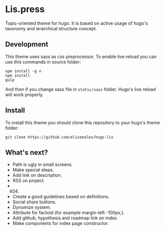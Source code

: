# Lis.press
Topic-oriented theme for hugo. It is based on active usage of hugo's taxonomy and ierarchical structure concept.

## Development
This theme uses sass as css preprocessor. To enable live reload you can use this commands in source folder:

```
npm install -g n
npm install
gulp
```

And then if you change sass file in `static/sass` folder. Hugo's live reload will work properly.

## Install
To install this theme you should clone this repository to your hugo's theme folder:

```
git clone https://github.com/eliseealex/hugo-lis
```

## What's next?
- Path is ugly in small screens.
- Make special steps.
- Add link on description.
- RSS on project.
- 404.
- Create a good guidelines based on definitions.
- Social share buttons.
- Dynomize system.
- Attribute for factoid (for example margin-left -100px;).
- Add github, hypothesis and roadmap link on index.
- Make components for index page constructor.

